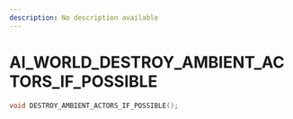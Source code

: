 ```yaml
---
description: No description available 
---
```


# AI_WORLD\_DESTROY_AMBIENT_ACTORS_IF_POSSIBLE

```cpp
void DESTROY_AMBIENT_ACTORS_IF_POSSIBLE();
```